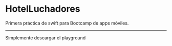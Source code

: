 # HotelLuchadores

Primera práctica de swift para Bootcamp de apps móviles.

***


 Simplemente descargar el playground 
